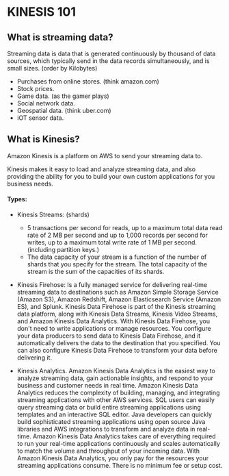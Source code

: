 # KINESIS 101
## What is streaming data?

Streaming data is data that is generated continuously by thousand of data sources, which typically send in the data records simultaneously, and is small sizes. (order by Kilobytes)

- Purchases from online stores. (think amazon.com)
- Stock prices.
- Game data. (as the gamer plays)
- Social network data.
- Geospatial data. (think uber.com)
- iOT sensor data.

## What is Kinesis?

Amazon Kinesis is a platform on AWS to send your streaming data to.

Kinesis makes it easy to load and analyze streaming data, and also providing the ability for you to build your own custom applications for you business needs.

#### Types:

- Kinesis Streams: (shards)
	- 5 transactions per second for reads, up to a maximum total data read rate of 2 MB per second and up to 1,000 records per second for writes, up to a maximum total write rate of 1 MB per second. (including partition keys.)
	- The data capacity of your stream is a function of the number of shards that you specify for the stream. The total capacity of the stream is the sum of the capacities of its shards.


- Kinesis Firehose:
 Is a fully managed service for delivering real-time streaming data to destinations such as Amazon Simple Storage Service (Amazon S3), Amazon Redshift, Amazon Elasticsearch Service (Amazon ES), and Splunk. Kinesis Data Firehose is part of the Kinesis streaming data platform, along with Kinesis Data Streams, Kinesis Video Streams, and Amazon Kinesis Data Analytics. With Kinesis Data Firehose, you don't need to write applications or manage resources. You configure your data producers to send data to Kinesis Data Firehose, and it automatically delivers the data to the destination that you specified. You can also configure Kinesis Data Firehose to transform your data before delivering it.

- Kinesis Analytics.
Amazon Kinesis Data Analytics is the easiest way to analyze streaming data, gain actionable insights, and respond to your business and customer needs in real time. Amazon Kinesis Data Analytics reduces the complexity of building, managing, and integrating streaming applications with other AWS services. SQL users can easily query streaming data or build entire streaming applications using templates and an interactive SQL editor. Java developers can quickly build sophisticated streaming applications using open source Java libraries and AWS integrations to transform and analyze data in real-time. Amazon Kinesis Data Analytics takes care of everything required to run your real-time applications continuously and scales automatically to match the volume and throughput of your incoming data. With Amazon Kinesis Data Analytics, you only pay for the resources your streaming applications consume. There is no minimum fee or setup cost.